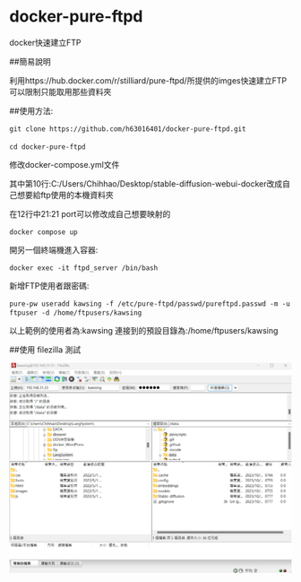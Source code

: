 # docker-pure-ftpd
docker快速建立FTP

##簡易說明

利用https://hub.docker.com/r/stilliard/pure-ftpd/所提供的imges快速建立FTP可以限制只能取用那些資料夾

##使用方法:

    git clone https://github.com/h63016401/docker-pure-ftpd.git

    cd docker-pure-ftpd

修改docker-compose.yml文件

其中第10行:C:/Users/Chihhao/Desktop/stable-diffusion-webui-docker改成自己想要給ftp使用的本機資料夾

在12行中21:21 port可以修改成自己想要映射的

    docker compose up

開另一個終端機進入容器:

    docker exec -it ftpd_server /bin/bash

新增FTP使用者跟密碼:

    pure-pw useradd kawsing -f /etc/pure-ftpd/passwd/pureftpd.passwd -m -u ftpuser -d /home/ftpusers/kawsing

以上範例的使用者為:kawsing
連接到的預設目錄為:/home/ftpusers/kawsing

##使用 filezilla 測試

![Alt text](test.png)


